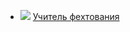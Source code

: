 * ![](/books/literature_adv/Александр%20Дюма/Учитель%20фехтования.jpg) [Учитель фехтования](/books/literature_adv/Александр%20Дюма/Учитель%20фехтования)